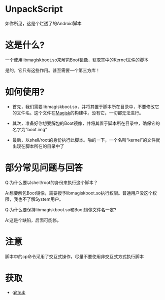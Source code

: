 # UnpackScript
如你所见，这是个烂透了的Android脚本

# 这是什么?
一个使用libmagiskboot.so来解包Boot镜像，获取其中的Kernel文件的脚本

是的，它只有这些作用。甚至需要一个第三方库！

# 如何使用?
- 首先，我们需要libmagiskboot.so，并将其置于脚本所在目录中，不要修改它的文件名。这个文件在[Magisk](https://github.com/topjohnwu/Magisk)的构建中。没有它，一切都无法进行。

- 其次，准备好你想要解包的Boot镜像，并将其置于脚本所在目录中，确保它的名字为“boot.img”

- 最后，以shell/root的身份执行此脚本。啪的一下，一个名叫“kernel”的文件就出现在脚本所在的目录中了

# 部分常见问题与回答
Q:为什么要以shell/root的身份来执行这个脚本？

A:想要解包Boot镜像，需要授予libmagiskboot.so执行权限。普通用户没这个权限，我也不了解System用户。

Q:为什么要保持libmagiskboot.so和Boot镜像文件名一定?

A:这是个缺陷，后面可能修。

# 注意
脚本中的cp命令采用了交互式操作，尽量不要使用非交互式方式执行脚本

# 获取
- [github](https://github.com/hfhhfhzx/UnpackScript/blob/main/main.sh)
